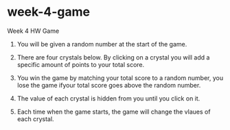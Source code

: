# week-4-game
Week 4 HW Game

1. You will be given a random number at the start of the game.

2. There are four crystals below. By clicking on a crystal you will add a specific amount of points to your total score.

3. You win the game by matching your total score to a random number, you lose the game ifyour total score goes above the random number.

4. The value of each crystal is hidden from you until you click on it.

5. Each time when the game starts, the game will change the vlaues of each crystal.
